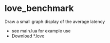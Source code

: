 # love_benchmark
Draw a small graph display of the average latency

* see main.lua for example use
* [Download *.love](https://github.com/Jigoku/love_benchmark/raw/master/build/love_benchmark-0.1.love)
